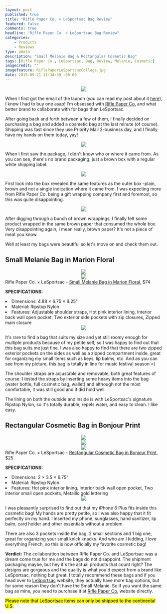 ```yaml
---
layout: post
published: true
title: "Rifle Paper Co. × LeSportsac Bag Review"
featured: false
comments: true
headline: "Rifle Paper Co. × LeSportsac Bag Review"
categories: 
    - Products
    - Reviews
type: photo
description: "Small Melanie Bag & Rectangular Cosmetic Bag"
tags: [Rifle Paper Co., LeSportsac, Bag, Review, Melanie, Cosmetic]
imagecredit: ""
imagefeature: RiflePaperLeSportsacCollage.jpg
date: 2015-05-21 11:34:39 -08:00
---
```


<center><img src='/images/RiflePaperCoLeSportsacLogo.jpg'></center>
<p>When I first got the email of the launch (you can read my post about it <a href="http://whatsupmailbox.com/products/RiflePaperCO-LeSportsac-Collaboration/">here</a>), I knew I had to buy one asap! I'm obsessed with <a href="www.riflepaperco.com">Rifle Paper Co.</a> and what better brand to collaborate with for bags than LeSportsac.</p>

<p>After going back and forth between a few of them, I finally decided on purchasing a bag and added a cosmetic bag at the last minute (of course). Shipping was fast since they use Priority Mail 2-business day, and I finally have my hands on them today, yay!</p>

<center><img src='/images/RiflePaperLeSportsacBox.jpg'></center>
<p>When I first saw the package, I didn't know who or where it came from. As you can see, there's no brand packaging, just a brown box with a regular white shipping label.</p>

<center><img src='/images/RiflePaperLeSportsacOpenBox.jpg'></center>
<p>First look into the box revealed the same features as the outer box -plain, brown and not a single indication where it came from. I was expecting more from Rifle Paper Co. being a gift wrapping company first and foremost, so this was quite disappointing.</p>

<center><img src='/images/RiflePaperLeSportsacOpenBox2.jpg'></center>
<p>After digging through a bunch of brown wrappings, I finally felt some product wrapped in the same brown paper that consumed the whole box. Very disappointing again, I mean really, brown paper? It's not a piece of meat you know.</p>

<p>Well at least my bags were beautiful so let's move on and check them out.</p>

## Small Melanie Bag in Marion Floral

<CENTER><IMG SRC='/images/RiflePaperLeSportsacMelanie.jpg'></CENTER>
<CENTER><IMG SRC='/images/RiflePaperLeSportsacMelanieCollage.jpg'></CENTER>
Rifle Paper Co. × LeSportsac - <a href="https://riflepaperco.com/collections/lesportsac/small-melanie-everyday-bags-and-totes/">Small Melanie Bag in Marion Floral</a>, $74

**SPECIFICATIONS:**
<li> Dimensions: 4.88 × 6.75 × 9.25"</li>
<li> Material:	Ripstop Nylon</li>
<li> Features: Adjustable shoulder straps, Hot pink interior lining, Interior back wall open pocket, Two exterior side pockets with zip closures, Zipped main closure</li>

<CENTER><IMG SRC='/images/RiflePaperLeSportsacMelanieLaura2.jpg'></CENTER>
<p>It's rare to find a bag that suits my size and yet still roomy enough for multiple products because of my petite self, so I was happy to find out that this bag suits me just fine. I was also happy to find that there are two zipped exterior pockets on the sides as well as a zipped compartment inside, great for organizing my small items such as keys, lip balms, etc. And as you can see from my picture, this bag is totally in line for music festival season =)</p>

<p>The shoulder straps are adjustable and removable, both great features of course. I tested the straps by inserting some heavy items into the bag (water bottle, full cosmetic bag, wallet) and although not the most comfortable, it was still good and it did hold well.</p>

<p>The lining on both the outside and inside is with LeSportsac's signature Ripstop Nylon, so it's totally durable, repels water, and easy to clean. I like easy.</p>

## Rectangular Cosmetic Bag in Bonjour Print

<CENTER><IMG SRC='/images/RiflePaperLeSportsacCosmetic1.jpg'></CENTER>
<CENTER><IMG SRC='/images/RiflePaperLeSportsacCosmetic2.jpg'></CENTER>
<CENTER><IMG SRC='/images/RiflePaperLeSportsacCosmetic4.jpg'></CENTER>
Rifle Paper Co. × LeSportsac - <a href="https://riflepaperco.com/collections/lesportsac/rectangular-everyday-bags-and-totes/">Rectangular Cosmetic Bag in Bonjour Print</a>, $25

**SPECIFICATIONS:**
<li> Dimensions: 2 × 3.5 × 6.75"</li>
<li> Material:	Ripstop Nylon</li>
<li> Features: Hot pink interior lining, Interior back wall open pocket, Two interior small open pockets, Metallic gold lettering</li>

<CENTER><IMG SRC='/images/RiflePaperLeSportsacCosmeticLaura.jpg'></CENTER>

<p>I was pleasantly surprised to find out that my iPhone 6 Plus fits inside this cosmetic bag! My hands are pretty petite, so I was also happy that it fit perfectly on my hand. I inserted my phone, sunglasses, hand sanitizer, lip balm, card holder and other essentials without a problem.</p>

<p>There are also 3 pockets inside the bag, 2 small sections and 1 big one, great for organizing your small knick knacks. And who am I kidding, I love everything French, so this is now officially my favorite cosmetic bag!</p>

<p><b>Verdict:</b> The collaboration between Rifle Paper Co. and LeSportsac was a dream come true for me and the bags do not disappoint. The shipment packaging maybe, but hey it's the actual products that count right? The designs are gorgeous and the quality is what you'd expect from a brand like LeSportsac, nothing but great. I totally recommend these bags and if you head over to <a href="https://www.lesportsac.com/collection/rifle-paper-co">LeSportsac</a> website, they actually have more bag options, but for some reason they don't have the Small Melanie. So if you want the same bag as mine, you need to purchase it at <a href="https://riflepaperco.com/collections/lesportsac/small-melanie-everyday-bags-and-totes/">Rifle Paper Co.</a> website directly.</p>

<mark>Please note that LeSportsac items can only be shipped to the continental U.S.</mark>
